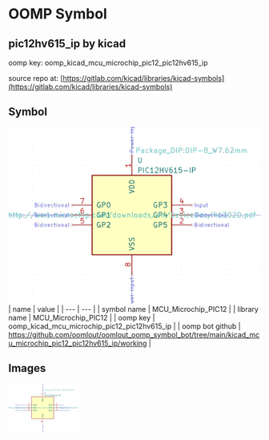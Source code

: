 # OOMP Symbol  
## pic12hv615_ip  by kicad  
  
oomp key: oomp_kicad_mcu_microchip_pic12_pic12hv615_ip  
  
source repo at: [https://gitlab.com/kicad/libraries/kicad-symbols](https://gitlab.com/kicad/libraries/kicad-symbols)  
## Symbol  
  
[![working.png](working_600.png)](working.png)  
| name | value | 
| --- | --- | 
| symbol name | MCU_Microchip_PIC12 | 
| library name | MCU_Microchip_PIC12 | 
| oomp key | oomp_kicad_mcu_microchip_pic12_pic12hv615_ip | 
| oomp bot github | https://github.com/oomlout/oomlout_oomp_symbol_bot/tree/main/kicad_mcu_microchip_pic12_pic12hv615_ip/working | 
## Images  
  
[![working.png](working_140.png)](working.png)  
